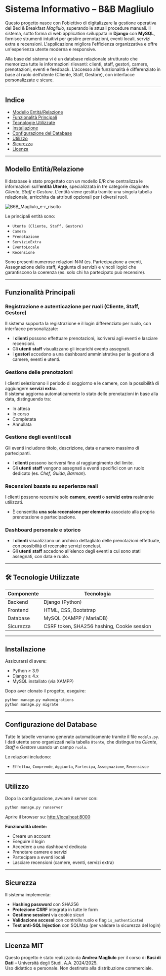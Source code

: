 
# Sistema Informativo – B&B Magliulo

Questo progetto nasce con l'obiettivo di digitalizzare la gestione operativa del Bed & Breakfast *Magliulo*, superando le attuali procedure manuali. Il sistema, sotto forma di web application sviluppata in **Django** con **MySQL**, fornisce strumenti intuitivi per gestire prenotazioni, eventi locali, servizi extra e recensioni. L'applicazione migliora l'efficienza organizzativa e offre un'esperienza utente moderna e responsive.

Alla base del sistema vi è un database relazionale strutturato che memorizza tutte le informazioni rilevanti: clienti, staff, gestori, camere, prenotazioni, eventi e feedback. L’accesso alle funzionalità è differenziato in base al ruolo dell’utente (Cliente, Staff, Gestore), con interfacce personalizzate e sicure.

---

##  Indice

- [Modello Entità/Relazione](#modello-entitàrelazione)
- [Funzionalità Principali](#funzionalità-principali)
- [Tecnologie Utilizzate](#tecnologie-utilizzate)
- [Installazione](#installazione)
- [Configurazione del Database](#configurazione-del-database)
- [Utilizzo](#utilizzo)
- [Sicurezza](#sicurezza)
- [Licenza](#licenza)

---

##  Modello Entità/Relazione

Il database è stato progettato con un modello E/R che centralizza le informazioni sull’**entità Utente**, specializzata in tre categorie disgiunte: *Cliente*, *Staff* e *Gestore*. L'entità viene gestita tramite una singola tabella relazionale, arricchita da attributi opzionali per i diversi ruoli.

![B6B_Magliulo_e-r_risolto](https://github.com/user-attachments/assets/21a6b7fe-0cc5-41e3-a67e-7b3060daa783)

Le principali entità sono:
- `Utente (Cliente, Staff, Gestore)`
- `Camera`
- `Prenotazione`
- `ServizioExtra`
- `EventoLocale`
- `Recensione`

Sono presenti numerose relazioni N:M (es. Partecipazione a eventi, Assegnazione dello staff, Aggiunta di servizi) e vincoli logici che garantiscono la coerenza (es. solo chi ha partecipato può recensire).

---

##   Funzionalità Principali

###  Registrazione e autenticazione per ruoli (Cliente, Staff, Gestore)
Il sistema supporta la registrazione e il login differenziato per ruolo, con interfacce personalizzate:
- I **clienti** possono effettuare prenotazioni, iscriversi agli eventi e lasciare recensioni.
- Gli **utenti staff** visualizzano gli incarichi evento assegnati.
- I **gestori** accedono a una dashboard amministrativa per la gestione di camere, eventi e utenti.

###  Gestione delle prenotazioni
I clienti selezionano il periodo di soggiorno e le camere, con la possibilità di aggiungere **servizi extra**.  
Il sistema aggiorna automaticamente lo stato delle prenotazioni in base alla data, distinguendo tra:
- In attesa
- In corso
- Completata
- Annullata

###  Gestione degli eventi locali
Gli eventi includono titolo, descrizione, data e numero massimo di partecipanti.  
- I **clienti** possono iscriversi fino al raggiungimento del limite.  
- Gli **utenti staff** vengono assegnati a eventi specifici con un ruolo dedicato (es. *Chef*, *Guida*, *Barman*).

###  Recensioni basate su esperienze reali
I clienti possono recensire solo **camere**, **eventi** o **servizi extra** realmente utilizzati.  
- È consentita **una sola recensione per elemento** associato alla propria prenotazione o partecipazione.

###  Dashboard personale e storico
- I **clienti** visualizzano un archivio dettagliato delle prenotazioni effettuate, con possibilità di recensire servizi conclusi.  
- Gli **utenti staff** accedono all’elenco degli eventi a cui sono stati assegnati, con data e ruolo.


---

## 🛠 Tecnologie Utilizzate

| Componente | Tecnologia |
|------------|------------|
| Backend    | Django (Python) |
| Frontend   | HTML, CSS, Bootstrap |
| Database   | MySQL (XAMPP / MariaDB) |
| Sicurezza  | CSRF token, SHA256 hashing, Cookie session |

---

##  Installazione

Assicurarsi di avere:
- Python ≥ 3.9
- Django ≥ 4.x
- MySQL installato (via XAMPP)

Dopo aver clonato il progetto, eseguire:

```bash
python manage.py makemigrations
python manage.py migrate
```

---

##  Configurazione del Database

Tutte le tabelle verranno generate automaticamente tramite il file `models.py`. I dati utente sono organizzati nella tabella `Utente`, che distingue tra *Cliente*, *Staff* e *Gestore* usando un campo `ruolo`.

Le relazioni includono:
- `Effettua`, `Comprende`, `Aggiunta`, `Partecipa`, `Assegnazione`, `Recensisce`

---

##  Utilizzo

Dopo la configurazione, avviare il server con:

```bash
python manage.py runserver
```

Aprire il browser su: [http://localhost:8000](http://localhost:8000)

**Funzionalità utente:**
- Creare un account
- Eseguire il login
- Accedere a una dashboard dedicata
- Prenotare camere e servizi
- Partecipare a eventi locali
- Lasciare recensioni (camere, eventi, servizi extra)

---

##  Sicurezza

Il sistema implementa:
- **Hashing password** con SHA256
- **Protezione CSRF** integrata in tutte le form
- **Gestione sessioni** via cookie sicuri
- **Validazione accessi** con controllo ruolo e flag `is_authenticated`
- **Test anti-SQL Injection** con SQLMap (per validare la sicurezza del login)

---

##  Licenza MIT

Questo progetto è stato realizzato da **Andrea Magliulo** per il corso di **Basi di Dati** – Università degli Studi, A.A. 2024/2025.  
Uso didattico e personale. Non destinato alla distribuzione commerciale.
